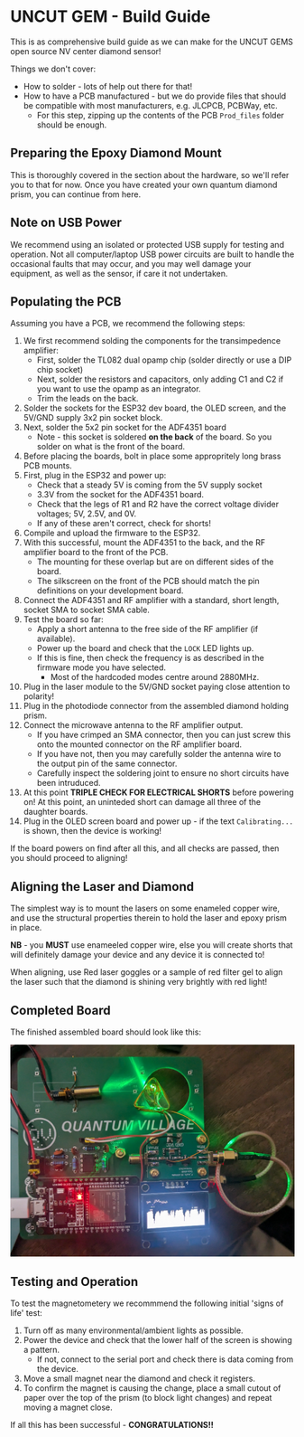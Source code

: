 # UNCUT GEM - Build Guide

This is as comprehensive build guide as we can make for the UNCUT GEMS open source NV center diamond sensor!

Things we don't cover:

- How to solder - lots of help out there for that!
- How to have a PCB manufactured - but we do provide files that should be compatible with most manufacturers, e.g. JLCPCB, PCBWay, etc.
  - For this step, zipping up the contents of the PCB `Prod_files` folder should be enough. 

## Preparing the Epoxy Diamond Mount

This is  thoroughly covered in the section about the hardware, so we'll refer you to that for now. Once you have created your own quantum diamond prism, you can continue from here.

## Note on USB Power

We recommend using an isolated or protected USB supply for testing and operation. Not all computer/laptop USB power circuits are built to handle the occasional faults that may occur, and you may well damage your equipment, as well as the sensor, if care it not undertaken. 

## Populating the PCB

Assuming you have a PCB, we recommend the following steps:

1. We first recommend solding the components for the transimpedence amplifier:
    * First, solder the TL082 dual opamp chip (solder directly or use a DIP chip socket)
    * Next, solder the resistors and capacitors, only adding C1 and C2 if you want to use the opamp as an integrator.
    * Trim the leads on the back.
1. Solder the sockets for the ESP32 dev board, the OLED screen, and the 5V/GND supply 3x2 pin socket block.
1. Next, solder the 5x2 pin socket for the ADF4351 board
    * Note - this socket is soldered **on the back** of the board. So you solder on what is the front of the board. 
1. Before placing the boards, bolt in place some appropritely long brass PCB mounts. 
1. First, plug in the ESP32 and power up: 
    * Check that a steady 5V is coming from the 5V supply socket
    * 3.3V from the socket for the ADF4351 board. 
    * Check that the legs of R1 and R2 have the correct voltage divider voltages; 5V, 2.5V, and 0V.
    * If any of these aren't correct, check for shorts!
1. Compile and upload the firmware to the ESP32.
1. With this successful, mount the ADF4351 to the back, and the RF amplifier board to the front of the PCB.
    * The mounting for these overlap but are on different sides of the board.
    * The silkscreen on the front of the PCB should match the pin definitions on your development board. 
1. Connect the ADF4351 and RF amplifier with a standard, short length, socket SMA to socket SMA cable. 
1. Test the board so far:
    * Apply a short antenna to the free side of the RF amplifier (if available).
    * Power up the board and check that the `LOCK` LED lights up.
    * If this is fine, then check the frequency is as described in the firmware mode you have selected. 
        * Most of the hardcoded modes centre around 2880MHz.
1. Plug in the laser module to the 5V/GND socket paying close attention to polarity! 
1. Plug in the photodiode connector from the assembled diamond holding prism.
1. Connect the microwave antenna to the RF amplifier output. 
    * If you have crimped an SMA connector, then you can just screw this onto the mounted connector on the RF amplifier board.
    * If you have not, then you may carefully solder the antenna wire to the output pin of the same connector.
    * Carefully inspect the soldering joint to ensure no short circuits have been intruduced. 
1. At this point **TRIPLE CHECK FOR ELECTRICAL SHORTS** before powering on! At this point, an uninteded short can damage all three of the daughter boards. 
1. Plug in the OLED screen board and power up - if the text `Calibrating...` is shown, then the device is working!  

If the board powers on find after all this, and all checks are passed, then you should proceed to aligning!


## Aligning the Laser and Diamond

The simplest way is to mount the lasers on some enameled copper wire, and use the structural properties therein to hold the laser and epoxy prism in place. 

**NB** - you **MUST** use enameeled copper wire, else you will create shorts that will definitely damage your device and any device it is connected to! 

When aligning, use Red laser goggles or a sample of red filter gel to align the laser such that the diamond is shining very brightly with red light!

## Completed Board

The finished assembled board should look like this:

![Completed V1 board](images/device-v1.png)


## Testing and Operation

To test the magnetometery we recommmend the following initial 'signs of life' test:

1. Turn off as many environmental/ambient lights as possible. 
1. Power the device and check that the lower half of the screen is showing a pattern.
    * If not, connect to the serial port and check there is data coming from the device. 
1. Move a small magnet near the diamond and check it registers.
1. To confirm the magnet is causing the change, place a small cutout of paper over the top of the prism (to block light changes) and repeat moving a magnet close. 

If all this has been successful - **CONGRATULATIONS!!** 


